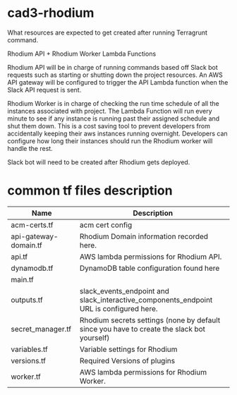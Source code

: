 # cad3-rhodium

What resources are expected to get created after running Terragrunt command.

Rhodium API + Rhodium Worker Lambda Functions

Rhodium API will be in charge of running commands based off Slack bot requests such as starting or shutting down the project resources. An AWS API gateway will be configured to trigger the API Lambda function when the Slack API request is sent.

Rhodium Worker is in charge of checking the run time schedule of all the instances associated with project. The Lambda Function will run every minute to see if any instance is running past their assigned schedule and shut them down. This is a cost saving tool to prevent developers from accidentally keeping their aws instances running overnight. Developers can configure how long their instances should run the Rhodium worker will handle the rest.

Slack bot will need to be created after Rhodium gets deployed.


# common tf files description

Name | Description 
---  | ---
acm-certs.tf | acm cert config
api-gateway-domain.tf | Rhodium Domain information recorded here.
api.tf | AWS lambda permissions for Rhodium API.
dynamodb.tf | DynamoDB table configuration found here
main.tf |
outputs.tf | slack_events_endpoint and slack_interactive_components_endpoint URL is configured here.
secret_manager.tf | Rhodium secrets settings (none by default since you have to create the slack bot yourself)
variables.tf | Variable settings for Rhodium
versions.tf | Required Versions of plugins
worker.tf | AWS lambda permissions for Rhodium Worker.
